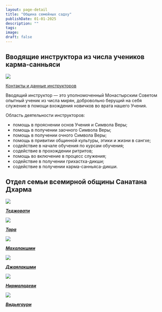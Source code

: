 ```yaml
---
layout: page-detail
title: "Община семейных садху"
publishDate: 01-01-2025
description: ""
tags:
image:
draft: false
---
```


## Вводящие инструктора из числа учеников карма-санньяси

![](/i/images/instructors2.jpg) 

[Контакты и данные инструкторов](https://vosdlife.org/) 

 Вводящий инструктор — это уполномоченный Монастырским Советом опытный ученик из числа мирян, добровольно берущий на себя служение в помощи вхождения новичков во врата нашего Учения.

 Область деятельности инструкторов:

* помощь в прояснении основ Учения и Символа Веры;
* помощь в получении заочного Символа Веры;
* помощь в получении очного Символа Веры;
* помощь в привитии общинной культуры, этики и жизни в сангхе;
* содействие в начале обучения по курсам обучения;
* содействие в прохождении ритритов;
* помощь во включение в процесс служения;
* содействие в получении грихастха-дикши;
* содействие в получении карма-санньяса-дикши.
  
  
## Отдел семьи всемирной общины Санатана Дхарма

  
[![](/i/images/tedzhasvati.jpg)](/vsemirnaya-obshchina/tedzhasvati/) 

[**_Теджовати_**](/vsemirnaya-obshchina/tedzhasvati/) 

[![](/i/images/tara.jpg)](/vsemirnaya-obshchina/tara/) 

[**_Тара_**](/vsemirnaya-obshchina/tara/) 

[![](/i/images/mahalakshmi.jpg)](/vsemirnaya-obshchina/makhalakshmi/) 

[**_Махалакшми_**](/vsemirnaya-obshchina/makhalakshmi/) 

[![](/i/images/dzhajalakshmi.jpg)](/vsemirnaya-obshchina/dzhayalakshmi/) 

[**_Джаялакшми_**](/vsemirnaya-obshchina/dzhayalakshmi/) 

[![](/i/images/nirmaladevi.jpg)](/vsemirnaya-obshchina/nirmaladevi/) 

[**_Нирмаладеви_**](/vsemirnaya-obshchina/nirmaladevi/) 

[![](/i/images/vidjagauri.jpg)](/vsemirnaya-obshchina/vidya-gauri/) 

[**_Видьягаури_**](/vsemirnaya-obshchina/vidya-gauri/) 
  
  
